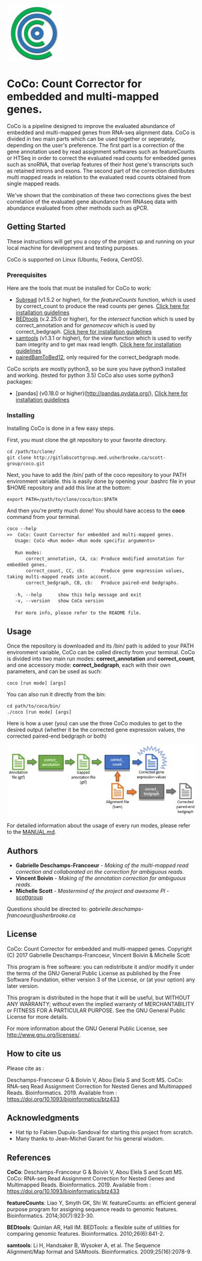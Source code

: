 ![alt tag](ressources/CoCoLogo.PNG)
# **CoCo**: Count Corrector for embedded and multi-mapped genes.

CoCo is a pipeline designed to improve the evaluated abundance of embedded and multi-mapped genes from RNA-seq alignment data. CoCo is divided in two main parts which can be used together or seperately, depending on the user's preference. The first part is a correction of the gene annotation used by read assignment softwares such as featureCounts or HTSeq in order to correct the evaluated read counts for embedded genes such as snoRNA, that overlap features of their host gene's transcripts such as retained introns and exons. The second part of the correction distributes multi mapped reads in relation to the evaluated read counts obtained from single mapped reads.

We've shown that the combination of these two corrections gives the best correlation of the evaluated gene abundance from RNAseq data with abundance evaluated from other methods such as qPCR.



## **Getting Started**

These instructions will get you a copy of the project up and running on your local machine for development and testing purposes.

CoCo is supported on Linux (Ubuntu, Fedora, CentOS).

### **Prerequisites**

Here are the tools that must be installed for CoCo to work:

* [Subread](http://subread.sourceforge.net/) (v1.5.2 or higher), for the *featureCounts* function, which is used by correct_count to produce the read counts per genes. [Click here for installation guidelines](http://bioinf.wehi.edu.au/subread-package/)
* [BEDtools](http://bedtools.readthedocs.io/en/latest/) (v.2.25.0 or higher), for the *intersect* function which is used by correct_annotation and for *genomecov* which is used by correct_bedgraph. [Click here for installation guidelines](http://bedtools.readthedocs.io/en/latest/content/installation.html)
* [samtools](http://samtools.sourceforge.net/) (v1.3.1 or higher), for the *view* function which is used to verify bam integrity and to get max read length. [Click here for installation guidelines](http://www.htslib.org/download/)
* [pairedBamToBed12](https://github.com/Population-Transcriptomics/pairedBamToBed12), only required for the correct_bedgraph mode.


CoCo scripts are mostly python3, so be sure you have python3 installed and working. (tested for python 3.5)
CoCo also uses some python3 packages:
* [pandas] (v0.18.0 or higher)(http://pandas.pydata.org/), [Click here for installation guidelines](http://pandas.pydata.org/pandas-docs/stable/install.html)



### **Installing**

Installing CoCo is done in a few easy steps.

First, you must clone the git repository to your favorite directory.

```
cd /path/to/clone/
git clone http://gitlabscottgroup.med.usherbrooke.ca/scott-group/coco.git
```

Next, you have to add the /bin/ path of the coco repository to your PATH environment variable.
this is easily done by opening your .bashrc file in your $HOME repository and add this line at the bottom:

```
export PATH=/path/to/clone/coco/bin:$PATH
```

And then you're pretty much done! You should have access to the **coco** command from your terminal.

 ```
coco --help
>>	CoCo: Count Corrector for embedded and multi-mapped genes.
	Usage: CoCo <Run mode> <Run mode specific arguments>

	Run modes:
		correct_annotation, CA, ca:	Produce modified annotation for embedded genes.
		correct_count, CC, cb:		Produce gene expression values, taking multi-mapped reads into account.
		correct_bedgraph, CB, cb:	Produce paired-end bedgraphs.

	-h, --help      show this help message and exit
	-v, --version   show CoCo version

	For more info, please refer to the README file.
```



## **Usage**

Once the repository is downloaded and its /bin/ path is added to your PATH environment variable, CoCo can be called directly from your terminal.
CoCo is divided into two main run modes: **correct_annotation** and **correct_count**, and one accessory mode: **correct_bedgraph**, each with their own parameters, and can be used as such:

```
coco [run mode] [args]
```

You can also run it directly from the bin:

```
cd path/to/coco/bin/
./coco [run mode] [args]
```

Here is how a user (you) can use the three CoCo modules to get to the desired output (whether it be the corrected gene expression values, the corrected paired-end bedgraph or both)

<img src="ressources/CoCoPipeline.PNG" alt="CoCo Pipeline" style="width: 700px;"/>

For detailed information about the usage of every run modes, please refer to the [MANUAL.md](MANUAL.md).



## **Authors**

* **Gabrielle Deschamps-Francoeur** - *Making of the multi-mapped read correction and collaborated on the correction for ambiguous reads.*
* **Vincent Boivin** - *Making of the annotation correction for ambiguous reads.*
* **Michelle Scott** - *Mastermind of the project and awesome PI* - [scottgroup](https://bioinfo-scottgroup.med.usherbrooke.ca/)

Questions should be directed to: _gabrielle.deschamps-francoeur@usherbrooke.ca_


## **License**

CoCo: Count Corrector for embedded and multi-mapped genes.
Copyright (C) 2017 Gabrielle Deschamps-Francoeur, Vincent Boivin & Michelle Scott

This program is free software: you can redistribute it and/or modify
it under the terms of the GNU General Public License as published by
the Free Software Foundation, either version 3 of the License, or
(at your option) any later version.

This program is distributed in the hope that it will be useful,
but WITHOUT ANY WARRANTY; without even the implied warranty of
MERCHANTABILITY or FITNESS FOR A PARTICULAR PURPOSE. See the
GNU General Public License for more details.

For more information about the GNU General Public License, see <http://www.gnu.org/licenses/>.



## **How to cite us**

Please cite as :

Deschamps-Francoeur G & Boivin V, Abou Elela S and Scott MS. CoCo: RNA-seq Read Assignment Correction for Nested Genes 
and Multimapped Reads. Bioinformatics. 2019. Available from : <https://doi.org/10.1093/bioinformatics/btz433>



## **Acknowledgments**

* Hat tip to Fabien Dupuis-Sandoval for starting this project from scratch.
* Many thanks to Jean-Michel Garant for his general wisdom.



## **References**
**CoCo**: Deschamps-Francoeur G & Boivin V, Abou Elela S and Scott MS. CoCo: RNA-seq Read Assignment Correction for Nested Genes 
and Multimapped Reads. Bioinformatics. 2019. Available from : <https://doi.org/10.1093/bioinformatics/btz433>

**featureCounts**: Liao Y, Smyth GK, Shi W. featureCounts: an efficient general purpose program for assigning sequence reads to genomic features. Bioinformatics. 2014;30(7):923-30.

**BEDtools**: Quinlan AR, Hall IM. BEDTools: a flexible suite of utilities for comparing genomic features. Bioinformatics. 2010;26(6):841-2.

**samtools**: Li H, Handsaker B, Wysoker A, et al. The Sequence Alignment/Map format and SAMtools. Bioinformatics. 2009;25(16):2078-9.

